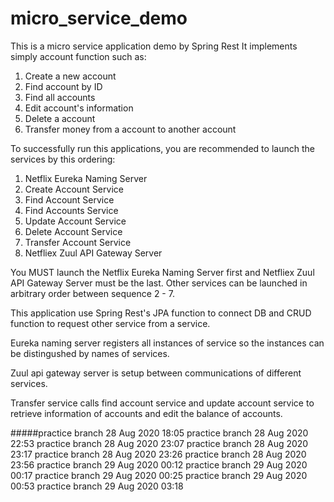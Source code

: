# micro_service_demo
This is a micro service application demo by Spring Rest
It implements simply account function such as:
1. Create a new account 
2. Find account by ID
3. Find all accounts
4. Edit account's information
5. Delete a account
6. Transfer money from a account to another account

To successfully run this applications, you are recommended to launch the services by this ordering:

1. Netflix Eureka Naming Server
2. Create Account Service
3. Find Account Service
4. Find Accounts Service
5. Update Account Service
6. Delete Account Service
7. Transfer Account Service
8. Netfliex Zuul API Gateway Server

You MUST launch the Netflix Eureka Naming Server first and Netfliex Zuul API Gateway Server must be the last. Other services can be launched in arbitrary order between sequence 2 - 7.

This application use Spring Rest's JPA function to connect DB and CRUD function to request other service from a service.

Eureka naming server registers all instances of service so the instances can be distingushed by names of services.

Zuul api gateway server is setup between communications of different services.

Transfer service calls find account service and update account service to retrieve information of accounts and edit the balance of accounts.

#####practice branch 28 Aug 2020 18:05
practice branch 28 Aug 2020 22:53
practice branch 28 Aug 2020 23:07
practice branch 28 Aug 2020 23:17
practice branch 28 Aug 2020 23:26
practice branch 28 Aug 2020 23:56
practice branch 29 Aug 2020 00:12
practice branch 29 Aug 2020 00:17
practice branch 29 Aug 2020 00:25
practice branch 29 Aug 2020 00:53
practice branch 29 Aug 2020 03:18